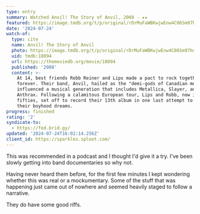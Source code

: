 ```yaml
---
type: entry
summary: Watched Anvil! The Story of Anvil, 2008 - ★★
featured: https://image.tmdb.org/t/p/original/rDrMuFaWBKwjwEnw4C06Sm97huY.jpg
date: '2024-07-24'
watch-of:
  type: cite
  name: Anvil! The Story of Anvil
  photo: https://image.tmdb.org/t/p/original/rDrMuFaWBKwjwEnw4C06Sm97huY.jpg
  uid: tmdb:18094
  url: https://themoviedb.org/movie/18094
  published: '2008'
  content: >-
    At 14, best friends Robb Reiner and Lips made a pact to rock together
    forever. Their band, Anvil, hailed as the "demi-gods of Canadian metal"
    influenced a musical generation that includes Metallica, Slayer, and
    Anthrax. Following a calamitous European tour, Lips and Robb, now in their
    fifties, set off to record their 13th album in one last attempt to fulfill
    their boyhood dreams.
progress: finished
rating: '2'
syndicate-to:
  - https://fed.brid.gy/
updated: '2024-07-24T16:02:14.256Z'
client_id: https://sparkles.sploot.com/
---
```

This was recommended in a podcast and I thought I'd give it a try. I've been slowly getting into band documentaries so why not.

Having never heard them before, for the first few minutes I kept wondering whether this was real or a mockumentary. Some of the stuff that was happening just came out of nowhere and seemed heavily staged to follow a narrative.

They do have some good riffs.
